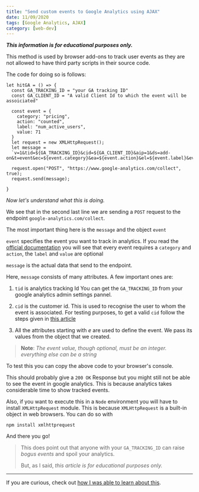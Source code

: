 ```yaml
---
title: "Send custom events to Google Analytics using AJAX"
date: 11/09/2020
tags: [Google Analytics, AJAX]
category: [web-dev]
---
```

***This information is for educational purposes only.***

This method is used by browser add-ons to track user events as they are not allowed to have third party scripts in their source code.

The code for doing so is follows:

```
let hitGA = () => {
  const GA_TRACKING_ID = "your GA tracking ID"
  const GA_CLIENT_ID = "A valid Client Id to which the event will be assoiciated"

  const event = {
    category: "pricing",
    action: "counted",
    label: "num_active_users",
    value: 71
  }
  let request = new XMLHttpRequest();
  let message = 
  `v=1&tid=${GA_TRACKING_ID}&cid=${GA_CLIENT_ID}&aip=1&ds=add-on&t=event&ec=${event.category}&ea=${event.action}&el=${event.label}&ev=${event.value}`

  request.open("POST", "https://www.google-analytics.com/collect", true);
  request.send(message);

}
```

*Now let's understand what this is doing.*

We see that in the second last line we are sending a `POST` request to the endpoint `google-analytics.com/collect`.

The most important thing here is the `message` and the object `event`

`event` specifies the event you want to track in analytics. If you read the [official documentation](https://developers.google.com/analytics/devguides/collection/protocol/v1/parameters#events)  you will see that every event requires a `category` and `action`, the `label` and `value` are optional 

`message` is the actual  data that send to the endpoint.
<!--  -->
Here, `message` consists of many attributes. A few important ones are:
1. `tid`  is analytics tracking Id You can get the `GA_TRACKING_ID` from your google analytics admin settings pannel.

2. `cid` is the customer id. This is used to recognise the user to whom the event is associated. For testing purposes, to get a valid `cid` follow the steps given in [this article](https://www.owox.com/blog/use-cases/google-analytics-client-id/)

3. All the attributes starting with *e* are used to define the event. We pass its values from the object that we created.

>**Note**: *The event value, though optional, must be an integer. everything else can be a string*

To test this you can copy the above code to your browser's console.

This should probably give a `200 OK` Response but you might still not be able to see the event in google analytics. This is because analytics takes considerable time to show tracked events.

Also, if you want to execute this in a `Node` environment you will have to install `XMLHttpRequest` module. This is because `XMLHttpRequest` is a built-in object in web browsers. You can do so with 
```
npm install xmlhttprequest
```
And there you go!

>This does point out that anyone with your `GA_TRACKING_ID` can raise _bogus events_ and spoil your analytics.
>
>But, as I said, *this article is for educational purposes only.*

---

If you are curious, check out [how I was able to learn about this](/how-to-add-custom-KPI-tracking-in-Google-analytics). 